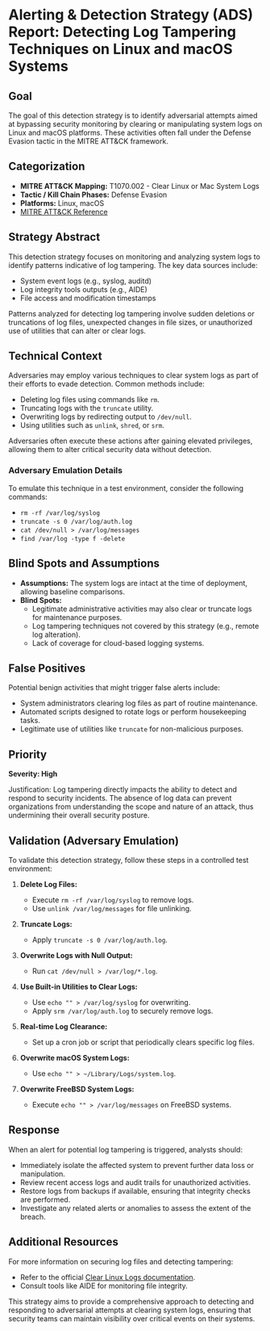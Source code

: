 # Alerting & Detection Strategy (ADS) Report: Detecting Log Tampering Techniques on Linux and macOS Systems

## Goal
The goal of this detection strategy is to identify adversarial attempts aimed at bypassing security monitoring by clearing or manipulating system logs on Linux and macOS platforms. These activities often fall under the Defense Evasion tactic in the MITRE ATT&CK framework.

## Categorization
- **MITRE ATT&CK Mapping:** T1070.002 - Clear Linux or Mac System Logs
- **Tactic / Kill Chain Phases:** Defense Evasion
- **Platforms:** Linux, macOS
- [MITRE ATT&CK Reference](https://attack.mitre.org/techniques/T1070/002)

## Strategy Abstract
This detection strategy focuses on monitoring and analyzing system logs to identify patterns indicative of log tampering. The key data sources include:
- System event logs (e.g., syslog, auditd)
- Log integrity tools outputs (e.g., AIDE)
- File access and modification timestamps

Patterns analyzed for detecting log tampering involve sudden deletions or truncations of log files, unexpected changes in file sizes, or unauthorized use of utilities that can alter or clear logs.

## Technical Context
Adversaries may employ various techniques to clear system logs as part of their efforts to evade detection. Common methods include:
- Deleting log files using commands like `rm`.
- Truncating logs with the `truncate` utility.
- Overwriting logs by redirecting output to `/dev/null`.
- Using utilities such as `unlink`, `shred`, or `srm`.

Adversaries often execute these actions after gaining elevated privileges, allowing them to alter critical security data without detection.

### Adversary Emulation Details
To emulate this technique in a test environment, consider the following commands:
- `rm -rf /var/log/syslog`
- `truncate -s 0 /var/log/auth.log`
- `cat /dev/null > /var/log/messages`
- `find /var/log -type f -delete`

## Blind Spots and Assumptions
- **Assumptions:** The system logs are intact at the time of deployment, allowing baseline comparisons.
- **Blind Spots:** 
  - Legitimate administrative activities may also clear or truncate logs for maintenance purposes.
  - Log tampering techniques not covered by this strategy (e.g., remote log alteration).
  - Lack of coverage for cloud-based logging systems.

## False Positives
Potential benign activities that might trigger false alerts include:
- System administrators clearing log files as part of routine maintenance.
- Automated scripts designed to rotate logs or perform housekeeping tasks.
- Legitimate use of utilities like `truncate` for non-malicious purposes.

## Priority
**Severity: High**

Justification: Log tampering directly impacts the ability to detect and respond to security incidents. The absence of log data can prevent organizations from understanding the scope and nature of an attack, thus undermining their overall security posture.

## Validation (Adversary Emulation)
To validate this detection strategy, follow these steps in a controlled test environment:

1. **Delete Log Files:**
   - Execute `rm -rf /var/log/syslog` to remove logs.
   - Use `unlink /var/log/messages` for file unlinking.

2. **Truncate Logs:**
   - Apply `truncate -s 0 /var/log/auth.log`.

3. **Overwrite Logs with Null Output:**
   - Run `cat /dev/null > /var/log/*.log`.

4. **Use Built-in Utilities to Clear Logs:**
   - Use `echo "" > /var/log/syslog` for overwriting.
   - Apply `srm /var/log/auth.log` to securely remove logs.

5. **Real-time Log Clearance:**
   - Set up a cron job or script that periodically clears specific log files.

6. **Overwrite macOS System Logs:**
   - Use `echo "" > ~/Library/Logs/system.log`.

7. **Overwrite FreeBSD System Logs:**
   - Execute `echo "" > /var/log/messages` on FreeBSD systems.

## Response
When an alert for potential log tampering is triggered, analysts should:
- Immediately isolate the affected system to prevent further data loss or manipulation.
- Review recent access logs and audit trails for unauthorized activities.
- Restore logs from backups if available, ensuring that integrity checks are performed.
- Investigate any related alerts or anomalies to assess the extent of the breach.

## Additional Resources
For more information on securing log files and detecting tampering:
- Refer to the official [Clear Linux Logs documentation](https://docs.01.org/clearlinux/latest/guides/maintenance/logging.html).
- Consult tools like AIDE for monitoring file integrity.

This strategy aims to provide a comprehensive approach to detecting and responding to adversarial attempts at clearing system logs, ensuring that security teams can maintain visibility over critical events on their systems.